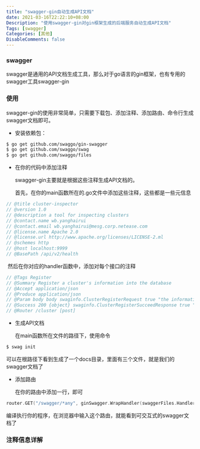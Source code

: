 ```yaml
---
title: "swagger-gin自动生成API文档"
date: 2021-03-16T22:22:10+08:00
Description: "使用swagger-gin对gin框架生成的后端服务自动生成API文档"
Tags: [swagger]
Categories: [其他]
DisableComments: false
---
```


### swagger

swagger是通用的API文档生成工具，那么对于go语言的gin框架，也有专用的swagger工具swagger-gin

### 使用

swagger-gin的使用非常简单，只需要下载包、添加注释、添加路由、命令行生成swagger文档即可。

- 安装依赖包：

```bash
$ go get github.com/swaggo/gin-swagger
$ go get github.com/swaggo/swag 
$ go get github.com/swaggo/files
```

- 在你的代码中添加注释
  
  swagger-gin主要就是根据这些注释生成API文档的。
  
  首先，在你的main函数所在的.go文件中添加这些注释，这些都是一些元信息

```go
// @title cluster-inspector
// @version 1.0
// @description a tool for inspecting clusters
// @contact.name wb.yanghairui
// @contact.email wb.yanghairui@mesg.corp.netease.com
// @license.name Apache 2.0
// @license.url http://www.apache.org/licenses/LICENSE-2.ml
// @schemes http
// @host localhost:9999
// @BasePath /api/v2/health
```

​        然后在你对应的handler函数中，添加对每个接口的注释

```go
// @Tags Register
// @Summary Register a cluster's information into the database
// @Accept application/json
// @Produce application/json
// @Param body body swaginfo.ClusterRegisterRequest true "the information of a cluster"
// @Success 200 {object} swaginfo.ClusterRegisterSucceedResponse true "information of the clusters which is effected"
// @Router /cluster [post]
```

- 生成API文档
  
  在main函数所在文件的路径下，使用命令

```bash
$ swag init
```

可以在根路径下看到生成了一个docs目录，里面有三个文件，就是我们的swagger文档了

- 添加路由
  
  在你的路由中添加一行，即可

```go
router.GET("/swagger/*any", ginSwagger.WrapHandler(swaggerFiles.Handler))
```

​        编译执行你的程序，在浏览器中输入这个路由，就能看到可交互式的swagger文档了

### 注释信息详解
